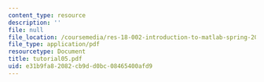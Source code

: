 ```yaml
---
content_type: resource
description: ''
file: null
file_location: /coursemedia/res-18-002-introduction-to-matlab-spring-2008/e31b9fa82082cb9dd0bc08465400afd9_tutorial05.pdf
file_type: application/pdf
resourcetype: Document
title: tutorial05.pdf
uid: e31b9fa8-2082-cb9d-d0bc-08465400afd9
---
```

